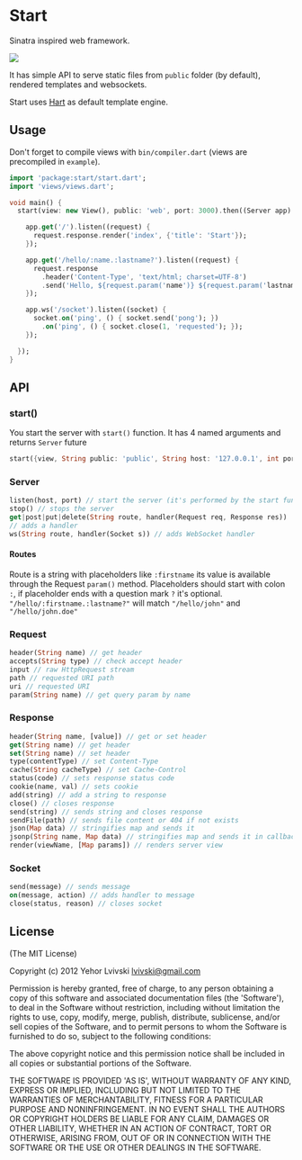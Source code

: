 # Start
Sinatra inspired web framework.

[![](https://drone.io/lvivski/start/status.png)](https://drone.io/lvivski/start/latest)

It has simple API to serve static files from `public` folder (by default), rendered templates and websockets.

Start uses [Hart](https://github.com/lvivski/hart "lvivski/hart") as default template engine.

## Usage
Don't forget to compile views with `bin/compiler.dart` (views are precompiled in `example`).

```dart
import 'package:start/start.dart';
import 'views/views.dart';

void main() {
  start(view: new View(), public: 'web', port: 3000).then((Server app) {

    app.get('/').listen((request) {
      request.response.render('index', {'title': 'Start'});
    });

    app.get('/hello/:name.:lastname?').listen((request) {
      request.response
        .header('Content-Type', 'text/html; charset=UTF-8')
        .send('Hello, ${request.param('name')} ${request.param('lastname')}');
    });

    app.ws('/socket').listen((socket) {
      socket.on('ping', () { socket.send('pong'); })
        .on('ping', () { socket.close(1, 'requested'); });
    });

  });
}
```

## API

### start()
You start the server with `start()` function. It has 4 named arguments and returns `Server` future
```dart
start({view, String public: 'public', String host: '127.0.0.1', int port: 80})
```

### Server
```dart
listen(host, port) // start the server (it's performed by the start function)
stop() // stops the server
get|post|put|delete(String route, handler(Request req, Response res))
// adds a handler
ws(String route, handler(Socket s)) // adds WebSocket handler
```

#### Routes
Route is a string with placeholders like `:firstname` its value is available through the Request `param()` method. Placeholders should start with colon `:`, if placeholder ends with a question mark `?` it's optional.
`"/hello/:firstname.:lastname?"` will match `"/hello/john"` and `"/hello/john.doe"`

### Request
```dart
header(String name) // get header
accepts(String type) // check accept header
input // raw HttpRequest stream
path // requested URI path
uri // requested URI
param(String name) // get query param by name
```

### Response
```dart
header(String name, [value]) // get or set header
get(String name) // get header
set(String name) // set header
type(contentType) // set Content-Type
cache(String cacheType) // set Cache-Control
status(code) // sets response status code
cookie(name, val) // sets cookie
add(string) // add a string to response
close() // closes response
send(string) // sends string and closes response
sendFile(path) // sends file content or 404 if not exists
json(Map data) // stringifies map and sends it
jsonp(String name, Map data) // stringifies map and sends it in callback as `name(data)`
render(viewName, [Map params]) // renders server view
```

### Socket
```dart
send(message) // sends message
on(message, action) // adds handler to message
close(status, reason) // closes socket
```

## License
(The MIT License)

Copyright (c) 2012 Yehor Lvivski <lvivski@gmail.com>

Permission is hereby granted, free of charge, to any person obtaining
a copy of this software and associated documentation files (the
'Software'), to deal in the Software without restriction, including
without limitation the rights to use, copy, modify, merge, publish,
distribute, sublicense, and/or sell copies of the Software, and to
permit persons to whom the Software is furnished to do so, subject to
the following conditions:

The above copyright notice and this permission notice shall be
included in all copies or substantial portions of the Software.

THE SOFTWARE IS PROVIDED 'AS IS', WITHOUT WARRANTY OF ANY KIND,
EXPRESS OR IMPLIED, INCLUDING BUT NOT LIMITED TO THE WARRANTIES OF
MERCHANTABILITY, FITNESS FOR A PARTICULAR PURPOSE AND NONINFRINGEMENT.
IN NO EVENT SHALL THE AUTHORS OR COPYRIGHT HOLDERS BE LIABLE FOR ANY
CLAIM, DAMAGES OR OTHER LIABILITY, WHETHER IN AN ACTION OF CONTRACT,
TORT OR OTHERWISE, ARISING FROM, OUT OF OR IN CONNECTION WITH THE
SOFTWARE OR THE USE OR OTHER DEALINGS IN THE SOFTWARE.
